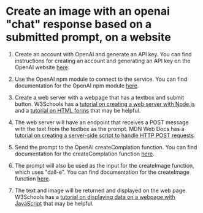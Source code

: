 # Create an image with an openai "chat" response based on a submitted prompt, on a website

1. Create an account with OpenAI and generate an API key. You can find instructions for creating an account and generating an API key on the OpenAI website [here](https://beta.openai.com/signup/).

2. Use the OpenAI npm module to connect to the service. You can find documentation for the OpenAI npm module [here](https://www.npmjs.com/package/openai).

3. Create a web server with a webpage that has a textbox and submit button. W3Schools has a [tutorial on creating a web server with Node.js](https://www.w3schools.com/nodejs/nodejs_http.asp) and a [tutorial on HTML forms](https://www.w3schools.com/html/html_forms.asp) that may be helpful.

4. The web server will have an endpoint that receives a POST message with the text from the textbox as the prompt. MDN Web Docs has a [tutorial on creating a server-side script to handle HTTP POST requests](https://developer.mozilla.org/en-US/docs/Learn/Server-side/Express_Nodejs/forms#Creating_server-side_scripts_to_handle_POST_requests).

5. Send the prompt to the OpenAI createComplation function. You can find documentation for the createComplation function [here](https://beta.openai.com/docs/api-reference/completions/create).

6. The prompt will also be used as the input for the createImage function, which uses "dall-e". You can find documentation for the createImage function [here](https://beta.openai.com/docs/api-reference/images/create).

7. The text and image will be returned and displayed on the web page. W3Schools has a [tutorial on displaying data on a webpage with JavaScript](https://www.w3schools.com/js/js_display_data.asp) that may be helpful.